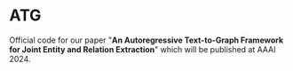 # ATG
Official code for our paper "**An Autoregressive Text-to-Graph Framework for Joint Entity and Relation Extraction**" which will be published at AAAI 2024.
